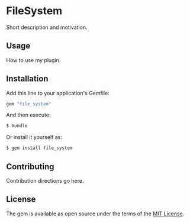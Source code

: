 # FileSystem
Short description and motivation.

## Usage
How to use my plugin.

## Installation
Add this line to your application's Gemfile:

```ruby
gem "file_system"
```

And then execute:
```bash
$ bundle
```

Or install it yourself as:
```bash
$ gem install file_system
```

## Contributing
Contribution directions go here.

## License
The gem is available as open source under the terms of the [MIT License](https://opensource.org/licenses/MIT).
